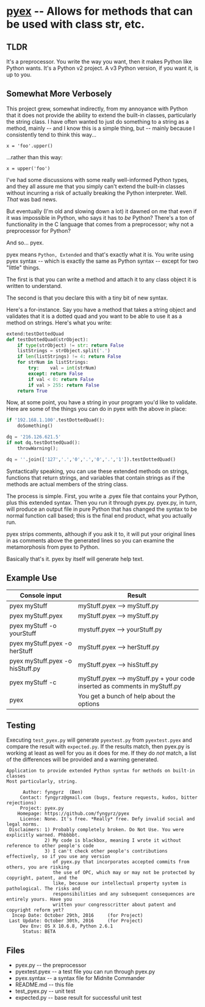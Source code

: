 # [pyex](pyex.py) -- Allows for methods that can be used with class str, etc.

## TLDR
It's a preprocessor. You write the way you want, then it makes Python
like Python wants. It's a Python v2 project. A v3 Python version, if you want
it, is up to you.

## Somewhat More Verbosely
This project grew, somewhat indirectly, from my annoyance with Python that it
does not provide the ability to extend the built-in classes, particularly
the string class. I have often wanted to just do something to a string as a
method, mainly -- and I know this is a simple thing, but -- mainly because
I consistently tend to think this way...

    x = 'foo'.upper()

...rather than this way: 

    x = upper('foo')

I've had some discussions with some really well-informed Python types,
and they all assure me that you simply can't extend the built-in classes
without incurring a risk of actually breaking the Python interpreter.
Well. _That_ was bad news.

But eventually \(I'm old and slowing down a lot\) it dawned on me that
even if it was impossible in Python, who says it has to _be_ Python?
There's a ton of functionality in the C language that comes from a
preprocessor; why not a preprocessor for Python?

And so... pyex.

pyex means `Python, Extended` and that's exactly what it is. You write
using pyex syntax -- which is exactly the same as Python syntax --
except for two "little" things.

The first is that you can write a method and attach it to any class
object it is written to understand.

The second is that you declare this with a tiny bit of new syntax.

Here's a for-instance. Say you have a method that takes a string object
and validates that it is a dotted quad and you want to be able to use it
as a method on strings. Here's what you write:

```Python
extend:testDottedQuad
def testDottedQuad(strObject):
	if type(strObject) != str: return False
	listStrings = strObject.split('.')
	if len(listStrings) != 4: return False
	for strNum in listStrings:
		try:	val = int(strNum)
		except:	return False
		if val < 0: return False
		if val > 255: return False
	return True
```

Now, at some point, you have a string in your program you'd like to
validate. Here are some of the things you can do in pyex with the
above in place:

```Python
if '192.168.1.100'.testDottedQuad():
	doSomething()

dq = '216.126.621.5'
if not dq.testDottedQuad():
	throwWarning();

dq = ''.join(['127','.','0','.','0','.','1']).testDottedQuad()
```

Syntactically speaking, you can use these extended methods on strings,
functions that return strings, and variables that contain strings as if
the methods are actual members of the string class.

The process is simple. First, you write a .pyex file that contains your
Python, plus this extended syntax. Then you run it through pyex.py.
pyex.py, in turn, will produce an output file in pure Python that has
changed the syntax to be normal function call based; this is the final
end product, what you actually run.

pyex strips comments, although if you ask it to, it will put your
original lines in as comments above the generated lines so you can
examine the metamorphosis from pyex to Python.

Basically that's it. pyex by itself will generate help text.

## Example Use

| Console input | Result |
| -------- | ------------ |
| pyex myStuff | myStuff.pyex --> myStuff.py |
| pyex myStuff.pyex | myStuff.pyex --> myStuff.py |
| pyex myStuff -o yourStuff | mystuff.pyex --> yourStuff.py |
| pyex myStuff.pyex -o herStuff | myStuff.pyex --> herStuff.py |
| pyex myStuff.pyex -o hisStuff.py | myStuff.pyex --> hisStuff.py |
| pyex myStuff -c | myStuff.pyex --> myStuff.py + your code inserted as comments in myStuff.py |
| pyex | You get a bunch of help about the options |

## Testing
Executing `test_pyex.py` will generate `pyextest.py` from `pyextest.pyex`
and compare the result with `expected.py`. If the results match, then
pyex.py is working at least as well for you as it does for me. If they
do _not_ match, a list of the differences will be provided and a warning
generated.

```
Application to provide extended Python syntax for methods on built-in classes
Most particularly, string.

      Author: fyngyrz  (Ben)
     Contact: fyngyrz@gmail.com (bugs, feature requests, kudos, bitter rejections)
     Project: pyex.py
    Homepage: https://github.com/fyngyrz/pyex
     License: None. It's free. *Really* free. Defy invalid social and legal norms.
 Disclaimers: 1) Probably completely broken. Do Not Use. You were explicitly warned. Phbbbbt.
              2) My code is blackbox, meaning I wrote it without reference to other people's code
              3) I can't check other people's contributions effectively, so if you use any version
                 of pyex.py that incorporates accepted commits from others, you are risking
                 the use of OPC, which may or may not be protected by copyright, patent, and the
                 like, because our intellectual property system is pathological. The risks and
                 responsibilities and any subsequent consequences are entirely yours. Have you
                 written your congresscritter about patent and copyright reform yet?
  Incep Date: October 29th, 2016     (for Project)
 Last Update: October 30th, 2016     (for Project)
     Dev Env: OS X 10.6.8, Python 2.6.1
	  Status: BETA
```

## Files

* pyex.py -- the preprocessor
* pyextest.pyex -- a test file you can run through pyex.py
* pyex.syntax -- a syntax file for Midnite Commander
* README.md -- this file
* test_pyex.py -- unit test
* expected.py -- base result for successful unit test
